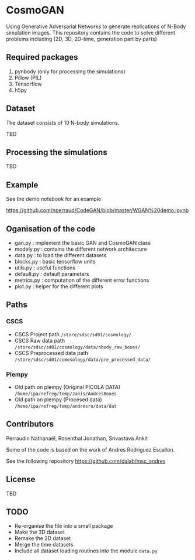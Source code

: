 # CosmoGAN

Using Generative Adversarial Networks to generate replications of N-Body simulation images. This repository contains the code to solve different problems including (2D, 3D, 2D-time, generation part by parts)

## Required packages

1. pynbody (only for processing the simulations)
2. Pillow (PIL)
3. Tensorflow
4. h5py

## Dataset

The dataset consists of 10 N-body simulations.

TBD

## Processing the simulations

TBD

## Example
See the demo notebook for an example

https://github.com/nperraud/CodeGAN/blob/master/WGAN%20demo.ipynb

## Oganisation of the code

* gan.py : implement the basic GAN and CosmoGAN class
* modely.py : contains the different network architecture
* data.py : to load the different datasets
* blocks.py : basic tensorflow units
* utils.py : useful functions
* default.py : default parameters
* metrics.py : computation of the different error functions
* plot.py : helper for the different plots

## Paths

### CSCS
* CSCS Project path `/store/sdsc/sd01/cosmology/`
* CSCS Raw data path `/store/sdsc/sd01/cosmology/data/nbody_raw_boxes/`
* CSCS Preprocessed data path `/store/sdsc/sd01/comosology/data/pre_processed_data/`

### Plempy
* Old path on plempy (Original PICOLA DATA) `/home/ipa/refreg/temp/Janis/AndresBoxes`
* Old path on plempy (Procesed data) `/home/ipa/refreg/temp/andresro/data/dat`

## Contributors

Perraudin Nathanaël, Rosenthal Jonathan, Srivastava Ankit

Some of the code is based on the work of Andres Rodriguez Escallon.

See the following repository https://github.com/dalab/msc_andres

## License

TBD

## TODO

* Re-organise the file into a small package
* Make the 3D dataset
* Remake the 2D dataset
* Merge the time datasets
* Include all dataset loading routines into the module `data.py`
